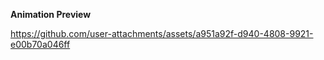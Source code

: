 **Animation Preview**






https://github.com/user-attachments/assets/a951a92f-d940-4808-9921-e00b70a046ff


